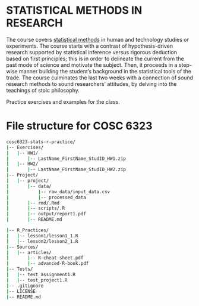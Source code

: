 # STATISTICAL METHODS IN RESEARCH

The course covers [statistical methods](https://cpl.uh.edu/index.php/courses/29-statistical-methods-in-research) in human and technology studies or experiments. The course starts with a contrast of hypothesis-driven research supported by statistical inference versus rigorous deduction based on first principles; this is in order to delineate the current from the past mode of science and motivate the subject. Then, it proceeds in a step-wise manner building the student’s background in the statistical tools of the trade. The course culminates the last two weeks with a connection of sound research methods to sound researchers’ attitudes, by delving into the teachings of stoic philosophy.

Practice exercises and examples for the class.

# File structure for COSC 6323 
```bash
cosc6323-stats-r-practice/
|-- Exercises/
|   |-- HW1/
|       |-- LastName_FirstName_StudID_HW1.zip
|   |-- HW2/
|       |-- LastName_FirstName_StudID_HW2.zip
|-- Project/
|   |-- project/
|       |-- data/
|           |-- raw_data/input_data.csv
|           |-- processed_data
|       |-- rmd/.Rmd
|       |-- scripts/.R
|       |-- output/report1.pdf
|       |-- README.md

|-- R_Practices/
|   |-- lesson1/lesson1_1.R
|   |-- lesson2/lesson2_1.R
|-- Sources/
|   |-- articles/
|       |-- R-cheat-sheet.pdf
|       |-- advanced-R-book.pdf
|-- Tests/
|   |-- test_assignment1.R
|   |-- test_project1.R
|-- .gitignore
|-- LICENSE
|-- README.md
```
